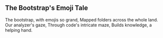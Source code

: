 ## The Bootstrap's Emoji Tale

The bootstrap, with emojis so grand,
Mapped folders across the whole land.
Our analyzer's gaze,
Through code's intricate maze,
Builds knowledge, a helping hand.